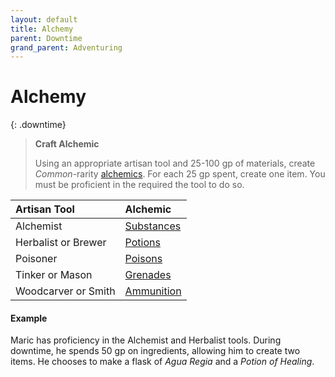 ```yaml
---
layout: default
title: Alchemy
parent: Downtime
grand_parent: Adventuring
---
```



# Alchemy

<!-- #### Brews and Bombs

Many adventurers dabble in the practice of alchemy, allowing them to create useful items at a reduced price during downtime. Performing alchemy requires proficiency in one or more tools, described below. -->

{: .downtime}
> **Craft Alchemic**
>
> Using an appropriate artisan tool and 25-100 gp of materials, create *Common*-rarity [alchemics](../../gear/alchemics/index). For each 25 gp spent, create one item. You must be proficient in the required the tool to do so.

| Artisan Tool        | Alchemic                                            |
| :------------------ | :-------------------------------------------------- |
| Alchemist           | [Substances](../../gear/alchemics/substances)       |
| Herbalist or Brewer | [Potions](../../gear/alchemics/potions_and_poisons) |
| Poisoner            | [Poisons](../../gear/alchemics/potions_and_poisons) |
| Tinker or Mason     | [Grenades](../../gear/alchemics/munitions)          |
| Woodcarver or Smith | [Ammunition](../../gear/alchemics/munitions)        |

#### Example

Maric has proficiency in the Alchemist and Herbalist tools. During downtime, he spends 50 gp on ingredients, allowing him to create two items. He chooses to make a flask of _Agua Regia_ and a _Potion of Healing_.